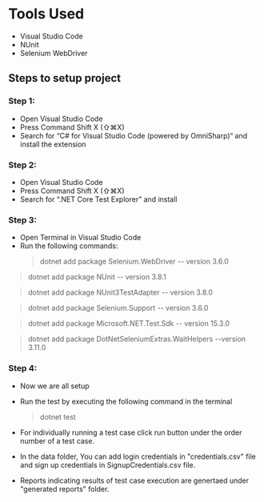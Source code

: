 # Tools Used

- Visual Studio Code
- NUnit
- Selenium WebDriver

## Steps to setup project

### Step 1:

- Open Visual Studio Code
- Press Command Shift X (⇧⌘X)
- Search for “C# for Visual Studio Code (powered by OmniSharp)“ and install the extension

### Step 2:

- Open Visual Studio Code
- Press Command Shift X (⇧⌘X)
- Search for “.NET Core Test Explorer” and install

### Step 3:

- Open Terminal in Visual Studio Code
- Run the following commands:
  > dotnet add package Selenium.WebDriver -- version 3.6.0

> dotnet add package NUnit -- version 3.8.1

> dotnet add package NUnit3TestAdapter -- version 3.8.0

> dotnet add package Selenium.Support -- version 3.6.0

> dotnet add package Microsoft.NET.Test.Sdk -- version 15.3.0

> dotnet add package DotNetSeleniumExtras.WaitHelpers --version 3.11.0

### Step 4:

- Now we are all setup
- Run the test by executing the following command in the terminal

  > dotnet test

- For individually running a test case click run button under the order number of a test case.

- In the data folder, You can add login credentials in "credentials.csv" file and sign up credentials in SignupCredentials.csv file.

- Reports indicating results of test case execution are genertaed under "generated reports" folder.
